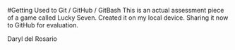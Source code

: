 #Getting Used to Git / GitHub / GitBash
This is an actual assessment piece of a game called Lucky Seven.
Created it on my local device.
Sharing it now to GitHub for evaluation.

Daryl del Rosario